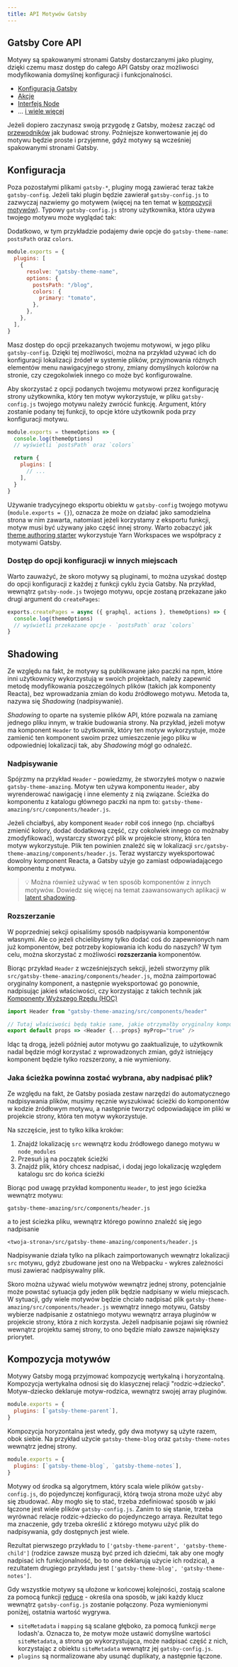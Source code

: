 ```yaml
---
title: API Motywów Gatsby
---
```


## Gatsby Core API

Motywy są spakowanymi stronami Gatsby dostarczanymi jako pluginy, dzięki czemu masz dostęp do całego API Gatsby oraz możliwości modyfikowania domyślnej konfiguracji i funkcjonalności.

- [Konfiguracja Gatsby](https://www.gatsbyjs.org/docs/gatsby-config/)
- [Akcje](https://www.gatsbyjs.org/docs/actions/)
- [Interfejs Node](https://www.gatsbyjs.org/docs/node-interface/)
- ... [i wiele więcej](https://www.gatsbyjs.org/docs/api-specification/)

Jeżeli dopiero zaczynasz swoją przygodę z Gatsby, możesz zacząć od [przewodników](https://www.gatsbyjs.org/tutorial/) jak budować strony. Poźniejsze konwertowanie jej do motywu będzie proste i przyjemne, gdyż motywy są wcześniej spakowanymi stronami Gatsby.

## Konfiguracja

 Poza pozostałymi plikami `gatsby-*`, pluginy mogą zawierać teraz także `gatsby-config`. Jeżeli taki plugin będzie zawierał `gatsby-config.js` to zazwyczaj nazwiemy go motywem (więcej na ten temat w [kompozycji motywów](#kompozycja-motywów)). Typowy `gatsby-config.js` strony użytkownika, która używa twojego motywu może wyglądać tak:

Dodatkowo, w tym przykładzie podajemy dwie opcje do `gatsby-theme-name`: `postsPath` oraz `colors`.

```js:title=gatsby-config.js
module.exports = {
  plugins: [
    {
      resolve: "gatsby-theme-name",
      options: {
        postsPath: "/blog",
        colors: {
          primary: "tomato",
        },
      },
    },
  ],
}
```

Masz dostęp do opcji przekazanych twojemu motywowi, w jego pliku `gatsby-config`. Dzięki tej możliwości, można na przykład używać ich do konfiguracji lokalizacji źródeł w systemie plików, przyjmowania różnych elementów menu nawigacyjnego strony, zmiany domyślnych kolorów na stronie, czy czegokolwiek innego co może być konfigurowalne.

Aby skorzystać z opcji podanych twojemu motywowi przez konfigurację strony użytkownika, który ten motyw wykorzystuje, w pliku `gatsby-config.js` twojego motywu należy zwrócić funkcję. Argument, który zostanie podany tej funkcji, to opcje które użytkownik poda przy konfiguracji motywu.

```js:title=gatsby-config.js
module.exports = themeOptions => {
  console.log(themeOptions)
  // wyświetli `postsPath` oraz `colors`

  return {
    plugins: [
      // ...
    ],
  }
}
```

Używanie tradycyjnego eksportu obiektu w `gatsby-config` twojego motywu (`module.exports = {}`), oznacza że może on działać jako samodzielna strona w nim zawarta, natomiast jeżeli korzystamy z eksportu funkcji, motyw musi być używany jako część innej strony. Warto zobaczyć jak [theme authoring starter](https://github.com/gatsbyjs/gatsby-starter-theme-workspace) wykorzystuje Yarn Workspaces we współpracy z motywami Gatsby.

### Dostęp do opcji konfiguracji w innych miejscach

Warto zauważyć, że skoro motywy są pluginami, to można uzyskać dostęp do opcji konfiguracji z każdej z funkcji cyklu życia Gatsby. Na przykład, wewnątrz `gatsby-node.js` twojego motywu, opcje zostaną przekazane jako drugi argument do `createPages`:

```js:title=gatsby-node.js
exports.createPages = async ({ graphql, actions }, themeOptions) => {
  console.log(themeOptions)
  // wyświetli przekazane opcje - `postsPath` oraz `colors`
}
```

## Shadowing

Ze względu na fakt, że motywy są publikowane jako paczki na npm, które inni użytkownicy wykorzystują w swoich projektach, należy zapewnić metodę modyfikowania poszczególnych plików (takich jak komponenty Reacta), bez wprowadzania zmian do kodu źródłowego motywu. Metoda ta, nazywa się _Shadowing_ (nadpisywanie).

_Shadowing_ to oparte na systemie plików API, które pozwala na zamianę jednego pliku innym, w trakie budowania strony. Na przykład, jeżeli motyw ma komponent `Header` to użytkownik, który ten motyw wykorzystuje, może zamienić ten komponent swoim przez umieszczenie jego pliku w odpowiedniej lokalizacji tak, aby _Shadowing_ mógł go odnaleźć.

### Nadpisywanie

Spójrzmy na przykład `Header` - powiedzmy, że stworzyłeś motyw o nazwie `gatsby-theme-amazing`. Motyw ten używa komponentu `Header`, aby wyrenderować nawigację i inne elementy z nią związane. Ścieżka do komponentu z katalogu głównego paczki na npm to: `gatsby-theme-amazing/src/components/header.js`.

Jeżeli chciałbyś, aby komponent `Header` robił coś innego (np. chciałbyś zmienić kolory, dodać dodatkową część, czy cokolwiek innego co możnaby zmodyfikować), wystarczy stworzyć plik w projekcie strony, która ten motyw wykorzystuje. Plik ten powinien znaleźć się w lokalizacji `src/gatsby-theme-amazing/components/header.js`. Teraz wystarczy wyeksportować dowolny komponent Reacta, a Gatsby użyje go zamiast odpowiadającego komponentu z motywu.

> 💡 Można również używać w ten sposób komponentów z innych motywów. Dowiedz się więcej na temat zaawansowanych aplikacji w [latent shadowing](https://johno.com/latent-component-shadowing).

### Rozszerzanie

W poprzedniej sekcji opisaliśmy sposób nadpisywania komponentów własnymi. Ale co jeżeli chcielibyśmy tylko dodać coś do zapewnionych nam już komponentów, bez potrzeby kopiowania ich kodu do naszych? W tym celu, można skorzystać z możliwości **rozszerzania** komponentów.

Biorąc przykład `Header` z wcześniejszych sekcji, jeżeli stworzymy plik `src/gatsby-theme-amazing/components/header.js`, można zaimportować oryginalny komponent, a następnie wyeksportować go ponownie, nadpisując jakieś właściwości, czy korzystając z takich technik jak [Komponenty Wyższego Rzędu (HOC)](https://pl.reactjs.org/docs/higher-order-components.html)

```js
import Header from "gatsby-theme-amazing/src/components/header"

// Tutaj właściwości będą takie same, jakie otrzymałby oryginalny komponent, z tym że jedną z nich nadpisujemy/dodajemy ręcznie
export default props => <Header {...props} myProp="true" />
```

Idąc tą drogą, jeżeli później autor motywu go zaaktualizuje, to użytkownik nadal będzie mógł korzystać z wprowadzonych zmian, gdyż istniejący komponent będzie tylko rozszerzony, a nie wymieniony.

### Jaka ścieżka powinna zostać wybrana, aby nadpisać plik?

Ze względu na fakt, że Gatsby posiada zestaw narzędzi do automatycznego nadpisywania plików, musimy ręcznie wyszukiwać ścieżki do komponentów w kodzie źródłowym motywu, a następnie tworzyć odpowiadające im pliki w projekcie strony, która ten motyw wykorzystuje.

Na szczęście, jest to tylko kilka kroków:

1. Znajdź lokalizację `src` wewnątrz kodu źródłowego danego motywu w `node_modules`
2. Przesuń ją na początek ścieżki
3. Znajdź plik, który chcesz nadpisać, i dodaj jego lokalizację względem katalogu src do końca ścieżki

Biorąc pod uwagę przykład komponentu `Header`, to jest jego ścieżka wewnątrz motywu:

```text
gatsby-theme-amazing/src/components/header.js
```

a to jest ścieżka pliku, wewnątrz którego powinno znaleźć się jego nadpisanie

```text
<twoja-strona>/src/gatsby-theme-amazing/components/header.js
```

Nadpisywanie działa tylko na plikach zaimportowanych wewnątrz lokalizacji `src` motywu, gdyż zbudowane jest ono na Webpacku - wykres zależności musi zawierać nadpisywalny plik.

Skoro można używać wielu motywów wewnątrz jednej strony, potencjalnie może powstać sytuacja gdy jeden plik będzie nadpisany w wielu miejscach. W sytuacji, gdy wiele motywów będzie chciało nadpisać plik `gatsby-theme-amazing/src/components/header.js` wewnątrz innego motywu, Gatsby wybierze nadpisanie z ostatniego motywu wewnątrz arraya pluginów w projekcie strony, która z nich korzysta. Jeżeli nadpisanie pojawi się również wewnątrz projektu samej strony, to ono będzie miało zawsze największy priorytet.

## Kompozycja motywów

Motywy Gatsby mogą przyjmować kompozycję wertykalną i horyzontalną. Kompozycja wertykalna odnosi się do klasycznej relacji "rodzic->dziecko". Motyw-dziecko deklaruje motyw-rodzica, wewnątrz swojej array pluginów.

```js:title=gatsby-theme-child/gatsby-config.js
module.exports = {
  plugins: [`gatsby-theme-parent`],
}
```

Kompozycja horyzontalna jest wtedy, gdy dwa motywy są użyte razem, obok siebie. Na przykład użycie `gatsby-theme-blog` oraz `gatsby-theme-notes` wewnątrz jednej strony.

```js:title=my-site/gatsby-config.js
module.exports = {
  plugins: [`gatsby-theme-blog`, `gatsby-theme-notes`],
}
```

Motywy od środka są algorytmem, który scala wiele plików `gatsby-config.js`, do pojedynczej konfiguracji, którą twoja strona może użyć aby się zbudować. Aby mogło się to stać, trzeba zdefiniować sposób w jaki łączone jest wiele plików `gatsby-config.js`. Zanim to się stanie, trzeba wyrównać relacje rodzic->dziecko do pojedynczego arraya. Rezultat tego ma znaczenie, gdy trzeba określić z którego motywu użyć plik do nadpisywania, gdy dostępnych jest wiele.

Rezultat pierwszego przykładu to `['gatsby-theme-parent', 'gatsby-theme-child']` (rodzice zawsze muszą być przed ich dziećmi, tak aby one mogły nadpisać ich funkcjonalność, bo to one deklarują użycie ich rodzica), a rezultatem drugiego przykładu jest `['gatsby-theme-blog', 'gatsby-theme-notes']`.

Gdy wszystkie motywy są ułożone w końcowej kolejności, zostają scalone za pomocą funkcji [reduce](https://github.com/gatsbyjs/gatsby/blob/master/packages/gatsby/src/utils/merge-gatsby-config.js) - określa ona sposób, w jaki każdy klucz wewnątrz `gatsby-config.js` zostanie połączony. Poza wymienionymi poniżej, ostatnia wartość wygrywa.

- `siteMetadata` i `mapping` są scalane głęboko, za pomocą funkcji `merge` lodash'a. Oznacza to, że motyw może ustawić domyślne wartości `siteMetadata`, a strona go wykorzystująca, może nadpisać część z nich, korzystając z obiektu `siteMetadata` wewnątrz jej `gatsby-config.js`.
- `plugins` są normalizowane aby usunąć duplikaty, a następnie łączone.
